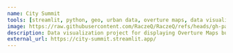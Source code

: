 ```yaml
---
name: City Summit
tools: [streamlit, python, geo, urban data, overture maps, data visualization]
image: https://raw.githubusercontent.com/RaczeQ/RaczeQ/refs/heads/gh-pages/assets/images/projects/city_summit.png
description: Data visualization project for displaying Overture Maps buildings data, deployed in Streamlit.
external_url: https://city-summit.streamlit.app/
---
```

